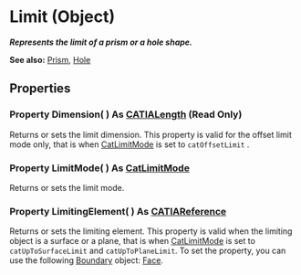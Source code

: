 # Limit (Object)

**_Represents the limit of a prism or a hole shape._**

**See also:**      [Prism](../PartInterfaces/interface_Prism_5871.md), [Hole](../PartInterfaces/interface_Hole_3612.md)

## Properties

### Property **Dimension**( ) As [CATIALength](../KnowledgeInterfaces/interface_Length_8108.md) (Read Only)

Returns or sets the limit dimension. This property is valid for the offset limit mode only, that is when [CatLimitMode](../PartInterfaces/enum_CatLimitMode_29900.md) is set to `catOffsetLimit` .  
### Property **LimitMode**( ) As [CatLimitMode](../PartInterfaces/enum_CatLimitMode_29900.md)

Returns or sets the limit mode.  
### Property **LimitingElement**( ) As [CATIAReference](../InfInterfaces/interface_Reference_17481.md)

Returns or sets the limiting element. This property is valid when the limiting object is a surface or a plane, that is when [CatLimitMode](../PartInterfaces/enum_CatLimitMode_29900.md) is set to `catUpToSurfaceLimit` and `catUpToPlaneLimit`.
To set the property, you can use the following [Boundary](../MecModInterfaces/interface_Boundary_14542.md) object: [Face](../MecModInterfaces/interface_Face_3398.md).